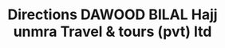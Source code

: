 ---
title: "Directions DAWOOD BILAL Hajj unmra Travel & tours (pvt) ltd"
url: /hydrabd/directions-dawood-bilal-hajj-unmra-travel-und-tours-pvt-ltd/
shop: Reisebüro
---